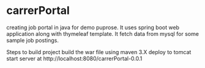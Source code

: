 # carrerPortal
creating job portal in java for demo puprose.
It uses spring boot web application along with thymeleaf template.
It fetch data from mysql for some sample job postings.

Steps to build project
build the war file using maven 3.X
deploy to tomcat 
start server at http://localhost:8080/carrerPortal-0.0.1
